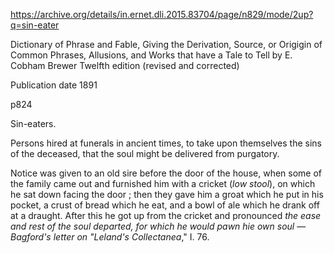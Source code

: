 https://archive.org/details/in.ernet.dli.2015.83704/page/n829/mode/2up?q=sin-eater

Dictionary of Phrase and Fable, Giving the Derivation, Source, or Origigin of Common Phrases, Allusions, and Works that have a Tale to Tell
by E. Cobham Brewer Twelfth edition (revised and corrected)

Publication date 1891

p824

Sin-eaters.

Persons hired at funerals in ancient times, to take upon themselves the sins of the deceased, that the soul might be delivered from purgatory.

Notice was given to an old sire before the door of the house, when some of the family came out and furnished him with a cricket (*low stool*), on which he sat down facing the door ; then they gave him a groat which he put in his pocket, a crust of bread which he eat, and a bowl of ale which he drank off at a draught. After this he got up from the cricket and pronounced *the ease and rest of the soul departed, for which he would pawn hie own soul* — *Bagford's letter on "Leland's Collectanea*," I. 76.

